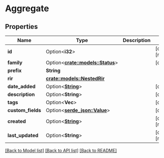 # Aggregate

## Properties

Name | Type | Description | Notes
------------ | ------------- | ------------- | -------------
**id** | Option<**i32**> |  | [optional][readonly]
**family** | Option<[**crate::models::Status**](Status.md)> |  | [optional]
**prefix** | **String** |  | 
**rir** | [**crate::models::NestedRir**](NestedRIR.md) |  | 
**date_added** | Option<[**String**](string.md)> |  | [optional]
**description** | Option<**String**> |  | [optional]
**tags** | Option<**Vec<String>**> |  | [optional]
**custom_fields** | Option<[**serde_json::Value**](.md)> |  | [optional]
**created** | Option<[**String**](string.md)> |  | [optional][readonly]
**last_updated** | Option<**String**> |  | [optional][readonly]

[[Back to Model list]](../README.md#documentation-for-models) [[Back to API list]](../README.md#documentation-for-api-endpoints) [[Back to README]](../README.md)


